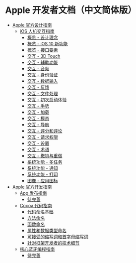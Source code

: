 # Apple 开发者文档（中文简体版）

* [Apple 官方设计指南]()
   * [iOS 人机交互指南]()
       * [概览 - 设计理念](design/ios/human-interface-guidelines/overview/design-principles.md)
       * [概览 - iOS 10 新功能](design/ios/human-interface-guidelines/overview/whats-new-in-ios-10.md)
       * [概览 - 接口要素](design/ios/human-interface-guidelines/overview/interface-essentials.md)
       * [交互 - 3D Touch](design/ios/human-interface-guidelines/interaction/3d-touch.md)
       * [交互 - 辅助功能](design/ios/human-interface-guidelines/interaction/accessibility.md)
       * [交互 - 音频](design/ios/human-interface-guidelines/interaction/audio.md)
       * [交互 - 身份验证](design/ios/human-interface-guidelines/interaction/authentication.md)
       * [交互 - 数据输入](design/ios/human-interface-guidelines/interaction/data-entry.md)
       * [交互 - 反馈](design/ios/human-interface-guidelines/interaction/feedback.md)
       * [交互 - 文件处理](design/ios/human-interface-guidelines/interaction/file-handling.md)
       * [交互 - 初次启动体验](design/ios/human-interface-guidelines/interaction/first-launch-experience.md)
       * [交互 - 手势](design/ios/human-interface-guidelines/interaction/gestures.md)
       * [交互 - 加载](design/ios/human-interface-guidelines/interaction/loading.md)
       * [交互 - 模态](design/ios/human-interface-guidelines/interaction/modality.md)
       * [交互 - 导航](design/ios/human-interface-guidelines/interaction/navigation.md)
       * [交互 - 评分和评论](design/ios/human-interface-guidelines/interaction/ratings-and-reviews.md)
       * [交互 - 请求权限](design/ios/human-interface-guidelines/interaction/requesting-permission.md)
       * [交互 - 设置](design/ios/human-interface-guidelines/interaction/settings.md)
       * [交互 - 术语](design/ios/human-interface-guidelines/interaction/terminology.md)
       * [交互 - 撤销与重做](design/ios/human-interface-guidelines/interaction/undo-and-redo.md)
       * [系统功能 - 多任务](design/ios/human-interface-guidelines/features/multitasking.md)
       * [系统功能 - 通知](design/ios/human-interface-guidelines/features/notifications.md)
       * [系统功能 - 打印](design/ios/human-interface-guidelines/features/printing.md)
       * [图像 - 应用图标](design/ios/human-interface-guidelines/graphics/app-icons.md)
* [Apple 官方开发指南]()
   * [App 发布指南]()
       * [待完善]()
   * [Cocoa 代码指南](develop/guides/cocoa-coding-guidelines/README.md)
       * [代码命名基础](develop/guides/cocoa-coding-guidelines/code-naming-basics.md)
       * [方法命名](develop/guides/cocoa-coding-guidelines/naming-methods.md)
       * [函数命名](develop/guides/cocoa-coding-guidelines/naming-functions.md)
       * [属性和数据类型命名](develop/guides/cocoa-coding-guidelines/naming-properties-and-data-types.md)
       * [可接受的缩写词和首字母缩写词](develop/guides/cocoa-coding-guidelines/acceptable-abbreviations-and-acronyms.md)
       * [针对框架开发者的技术细节](develop/guides/cocoa-coding-guidelines/tips-and-techniques-for-framework-developers.md)
   * [核心蓝牙编程指南]()
       * [待完善]()
       
       

